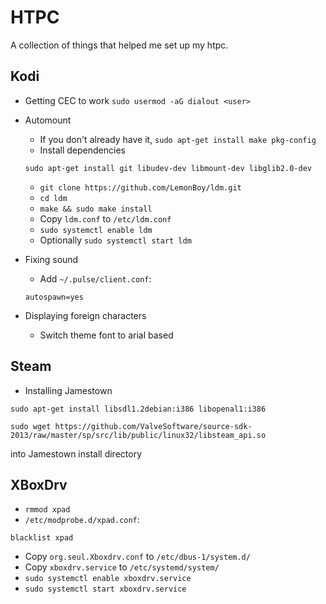 # HTPC
A collection of things that helped me set up my htpc.

## Kodi
* Getting CEC to work
`sudo usermod -aG dialout <user>`

* Automount
  * If you don't already have it, `sudo apt-get install make pkg-config`
  * Install dependencies
  ```
  sudo apt-get install git libudev-dev libmount-dev libglib2.0-dev
  ```
  * `git clone https://github.com/LemonBoy/ldm.git`
  * `cd ldm`
  * `make && sudo make install`
  * Copy `ldm.conf` to `/etc/ldm.conf`
  * `sudo systemctl enable ldm`
  * Optionally `sudo systemctl start ldm`
* Fixing sound
  * Add `~/.pulse/client.conf`:
  ```
  autospawn=yes
  ```
* Displaying foreign characters
  * Switch theme font to arial based

## Steam
* Installing Jamestown
```
sudo apt-get install libsdl1.2debian:i386 libopenal1:i386
```
```
sudo wget https://github.com/ValveSoftware/source-sdk-2013/raw/master/sp/src/lib/public/linux32/libsteam_api.so
```
into Jamestown install directory

## XBoxDrv
* `rmmod xpad`
* `/etc/modprobe.d/xpad.conf`:
```
blacklist xpad
```

* Copy `org.seul.Xboxdrv.conf` to `/etc/dbus-1/system.d/`
* Copy `xboxdrv.service` to `/etc/systemd/system/`
* `sudo systemctl enable xboxdrv.service`
* `sudo systemctl start xboxdrv.service`
